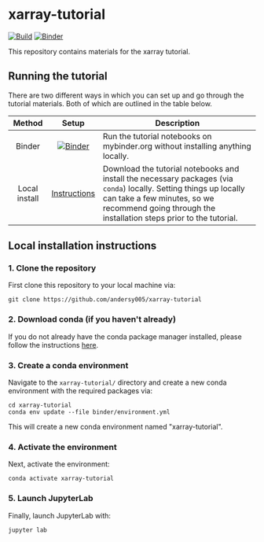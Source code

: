 # xarray-tutorial

[![Build](https://github.com/andersy005/xarray-tutorial/actions/workflows/build.yml/badge.svg)](https://github.com/andersy005/xarray-tutorial/actions/workflows/build.yml)
[![Binder](https://mybinder.org/badge_logo.svg)](https://mybinder.org/v2/gh/andersy005/xarray-tutorial/main?urlpath=lab)

This repository contains materials for the xarray tutorial.

## Running the tutorial

There are two different ways in which you can set up and go through the tutorial materials. Both of which are outlined in the table below.

|    Method     |                                                          Setup                                                           | Description                                                                                                                                                                                                             |
| :-----------: | :----------------------------------------------------------------------------------------------------------------------: | ----------------------------------------------------------------------------------------------------------------------------------------------------------------------------------------------------------------------- |
|    Binder     | [![Binder](https://mybinder.org/badge_logo.svg)](https://mybinder.org/v2/gh/andersy005/xarray-tutorial/main?urlpath=lab) | Run the tutorial notebooks on mybinder.org without installing anything locally.                                                                                                                                         |
| Local install |                                     [Instructions](#Local-installation-instructions)                                     | Download the tutorial notebooks and install the necessary packages (via `conda`) locally. Setting things up locally can take a few minutes, so we recommend going through the installation steps prior to the tutorial. |

## Local installation instructions

### 1. Clone the repository

First clone this repository to your local machine via:

```
git clone https://github.com/andersy005/xarray-tutorial
```

### 2. Download conda (if you haven't already)

If you do not already have the conda package manager installed, please follow the instructions [here](https://docs.conda.io/en/latest/miniconda.html).

### 3. Create a conda environment

Navigate to the `xarray-tutorial/` directory and create a new conda environment with the required
packages via:

```terminal
cd xarray-tutorial
conda env update --file binder/environment.yml
```

This will create a new conda environment named "xarray-tutorial".

### 4. Activate the environment

Next, activate the environment:

```
conda activate xarray-tutorial
```

### 5. Launch JupyterLab

Finally, launch JupyterLab with:

```
jupyter lab
```
